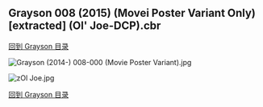 ## Grayson 008 (2015) (Movei Poster Variant Only) [extracted] (Ol' Joe-DCP).cbr


[回到 Grayson 目录](https://github.com/alicewish/markdown/blob/master/series/Grayson.md)


![Grayson (2014-) 008-000 (Movie Poster Variant).jpg](https://wx1.sinaimg.cn/large/6a9fdecagy1fq33birs9bj21kw2fanpd.jpg)

![zOl Joe.jpg](https://wx1.sinaimg.cn/large/6a9fdecagy1fq33bnk6p6j20p00p979k.jpg)

[回到 Grayson 目录](https://github.com/alicewish/markdown/blob/master/series/Grayson.md)

